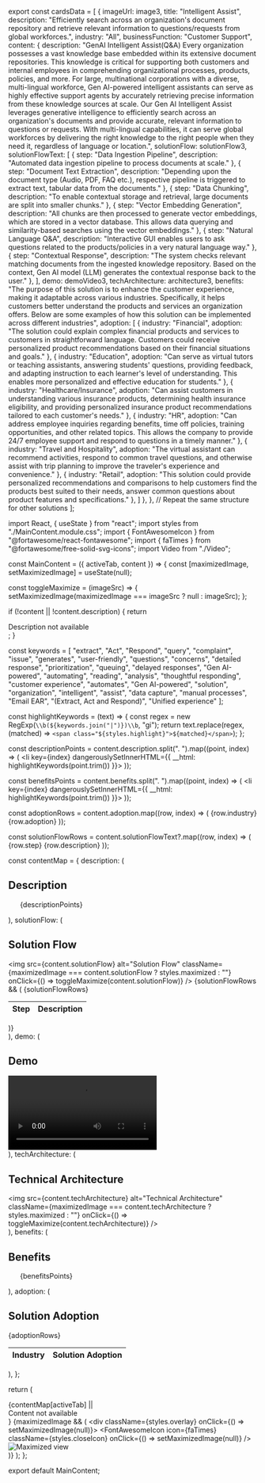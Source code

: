 export const cardsData = [
  {
    imageUrl: image3,
    title: "Intelligent Assist",
    description: "Efficiently search across an organization's document repository and retrieve relevant information to questions/requests from global workforces.",
    industry: "All",
    businessFunction: "Customer Support",
    content: {
      description: "GenAI Intelligent Assist(Q&A) Every organization possesses a vast knowledge base embedded within its extensive document repositories. This knowledge is critical for supporting both customers and internal employees in comprehending organizational processes, products, policies, and more. For large, multinational corporations with a diverse, multi-lingual workforce, Gen AI-powered intelligent assistants can serve as highly effective support agents by accurately retrieving precise information from these knowledge sources at scale. Our Gen AI Intelligent Assist leverages generative intelligence to efficiently search across an organization's documents and provide accurate, relevant information to questions or requests. With multi-lingual capabilities, it can serve global workforces by delivering the right knowledge to the right people when they need it, regardless of language or location.",
      solutionFlow: solutionFlow3,
      solutionFlowText: [
        { step: "Data Ingestion Pipeline", description: "Automated data ingestion pipeline to process documents at scale." },
        { step: "Document Text Extraction", description: "Depending upon the document type (Audio, PDF, FAQ etc.), respective pipeline is triggered to extract text, tabular data from the documents." },
        { step: "Data Chunking", description: "To enable contextual storage and retrieval, large documents are split into smaller chunks." },
        { step: "Vector Embedding Generation", description: "All chunks are then processed to generate vector embeddings, which are stored in a vector database. This allows data querying and similarity-based searches using the vector embeddings." },
        { step: "Natural Language Q&A", description: "Interactive GUI enables users to ask questions related to the products/policies in a very natural language way." },
        { step: "Contextual Response", description: "The system checks relevant matching documents from the ingested knowledge repository. Based on the context, Gen AI model (LLM) generates the contextual response back to the user." },
      ],
      demo: demoVideo3,
      techArchitecture: architecture3,
      benefits: "The purpose of this solution is to enhance the customer experience, making it adaptable across various industries. Specifically, it helps customers better understand the products and services an organization offers. Below are some examples of how this solution can be implemented across different industries",
      adoption: [
        { industry: "Financial", adoption: "The solution could explain complex financial products and services to customers in straightforward language. Customers could receive personalized product recommendations based on their financial situations and goals." },
        { industry: "Education", adoption: "Can serve as virtual tutors or teaching assistants, answering students' questions, providing feedback, and adapting instruction to each learner's level of understanding. This enables more personalized and effective education for students." },
        { industry: "Healthcare/Insurance", adoption: "Can assist customers in understanding various insurance products, determining health insurance eligibility, and providing personalized insurance product recommendations tailored to each customer's needs." },
        { industry: "HR", adoption: "Can address employee inquiries regarding benefits, time off policies, training opportunities, and other related topics. This allows the company to provide 24/7 employee support and respond to questions in a timely manner." },
        { industry: "Travel and Hospitality", adoption: "The virtual assistant can recommend activities, respond to common travel questions, and otherwise assist with trip planning to improve the traveler's experience and convenience." },
        { industry: "Retail", adoption: "This solution could provide personalized recommendations and comparisons to help customers find the products best suited to their needs, answer common questions about product features and specifications." },
      ]
    },
  },
  // Repeat the same structure for other solutions
];




import React, { useState } from "react";
import styles from "./MainContent.module.css";
import { FontAwesomeIcon } from "@fortawesome/react-fontawesome";
import { faTimes } from "@fortawesome/free-solid-svg-icons";
import Video from "./Video";

const MainContent = ({ activeTab, content }) => {
  const [maximizedImage, setMaximizedImage] = useState(null);

  const toggleMaximize = (imageSrc) => {
    setMaximizedImage(maximizedImage === imageSrc ? null : imageSrc);
  };

  if (!content || !content.description) {
    return <div className={styles.mainContent}>Description not available</div>;
  }

  const keywords = [
    "extract", "Act", "Respond", "query", "complaint", "issue", "generates", "user-friendly", "questions", "concerns", "detailed response", "prioritization", "queuing", "delayed responses", "Gen AI-powered", "automating", "reading", "analysis", "thoughtful responding", "customer experience", "automates", "Gen AI-powered", "solution", "organization", "intelligent", "assist", "data capture", "manual processes", "Email EAR", "(Extract, Act and Respond)", "Unified experience"
  ];

  const highlightKeywords = (text) => {
    const regex = new RegExp(`\\b(${keywords.join("|")})\\b`, "gi");
    return text.replace(regex, (matched) => `<span class="${styles.highlight}">${matched}</span>`);
  };

  const descriptionPoints = content.description.split(". ").map((point, index) => (
    <li key={index} dangerouslySetInnerHTML={{ __html: highlightKeywords(point.trim()) }}></li>
  ));

  const benefitsPoints = content.benefits.split(". ").map((point, index) => (
    <li key={index} dangerouslySetInnerHTML={{ __html: highlightKeywords(point.trim()) }}></li>
  ));

  const adoptionRows = content.adoption.map((row, index) => (
    <tr key={index}>
      <td>{row.industry}</td>
      <td>{row.adoption}</td>
    </tr>
  ));

  const solutionFlowRows = content.solutionFlowText?.map((row, index) => (
    <tr key={index}>
      <td>{row.step}</td>
      <td>{row.description}</td>
    </tr>
  ));

  const contentMap = {
    description: (
      <div className={styles.description}>
        <h2>Description</h2>
        <ul>
          {descriptionPoints}
        </ul>
      </div>
    ),
    solutionFlow: (
      <div className={styles.solution}>
        <h2>Solution Flow</h2>
        <img
          src={content.solutionFlow}
          alt="Solution Flow"
          className={maximizedImage === content.solutionFlow ? styles.maximized : ""}
          onClick={() => toggleMaximize(content.solutionFlow)}
        />
        {solutionFlowRows && (
          <table className={styles.solutionFlowTable}>
            <thead>
              <tr>
                <th>Step</th>
                <th>Description</th>
              </tr>
            </thead>
            <tbody>{solutionFlowRows}</tbody>
          </table>
        )}
      </div>
    ),
    demo: (
      <div className={styles.demo}>
        <h2>Demo</h2>
        <Video src={content.demo} />
      </div>
    ),
    techArchitecture: (
      <div className={styles.architecture}>
        <h2>Technical Architecture</h2>
        <img
          src={content.techArchitecture}
          alt="Technical Architecture"
          className={maximizedImage === content.techArchitecture ? styles.maximized : ""}
          onClick={() => toggleMaximize(content.techArchitecture)}
        />
      </div>
    ),
    benefits: (
      <div className={styles.benefits}>
        <h2>Benefits</h2>
        <ul>
          {benefitsPoints}
        </ul>
      </div>
    ),
    adoption: (
      <div className={styles.adoption}>
        <h2>Solution Adoption</h2>
        <table className={styles.adoptionTable}>
          <thead>
            <tr>
              <th>Industry</th>
              <th>Solution Adoption</th>
            </tr>
          </thead>
          <tbody>{adoptionRows}</tbody>
        </table>
      </div>
    ),
  };

  return (
    <div className={styles.mainContent}>
      {contentMap[activeTab] || <div>Content not available</div>}
      {maximizedImage && (
        <div className={styles.overlay} onClick={() => setMaximizedImage(null)}>
          <FontAwesomeIcon icon={faTimes} className={styles.closeIcon} onClick={() => setMaximizedImage(null)} />
          <img src={maximizedImage} alt="Maximized view" className={styles.maximized} />
        </div>
      )}
    </div>
  );
};

export default MainContent;
